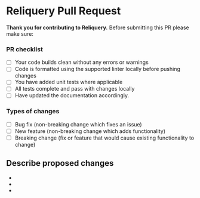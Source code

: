 # Reliquery Pull Request
**Thank you for contributing to Reliquery.** 
Before submitting this PR please make sure:

### PR checklist
- [ ] Your code builds clean without any errors or warnings
- [ ] Code is formatted using the supported linter locally before pushing changes
- [ ] You have added unit tests where applicable 
- [ ] All tests complete and pass with changes locally
- [ ] Have updated the documentation accordingly.

### Types of changes
- [ ] Bug fix (non-breaking change which fixes an issue)
- [ ] New feature (non-breaking change which adds functionality)
- [ ] Breaking change (fix or feature that would cause existing functionality to change)

## Describe proposed changes
- 
- 
- 